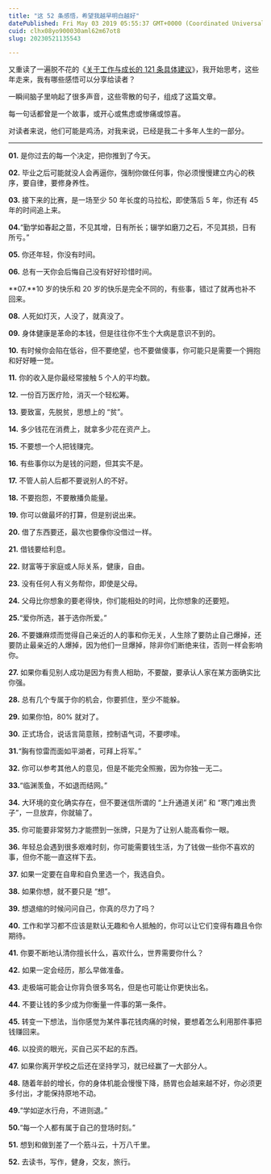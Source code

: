 ```yaml
---
title: "这 52 条感悟，希望我越早明白越好"
datePublished: Fri May 03 2019 05:55:37 GMT+0000 (Coordinated Universal Time)
cuid: clhx08yo900030aml62m67ot8
slug: 20230521135543

---
```


又重读了一遍脱不花的《[关于工作与成长的 121 条具体建议](https://mp.weixin.qq.com/s?__biz=MzAwNzEzNzU0Ng==&mid=2649586920&idx=1&sn=f005a1e540efff5634c881ec6dd02379&scene=21#wechat_redirect)》，我开始思考，这些年走来，我有哪些感悟可以分享给读者？

一瞬间脑子里响起了很多声音，这些零散的句子，组成了这篇文章。

每一句话都曾是一个故事，或开心或焦虑或惨痛或惊喜。

对读者来说，他们可能是鸡汤，对我来说，已经是我二十多年人生的一部分。

---

**01.** 是你过去的每一个决定，把你推到了今天。

**02.** 毕业之后可能就没人会再逼你，强制你做任何事，你必须慢慢建立内心的秩序，要自律，要修身养性。

**03.** 接下来的比赛，是一场至少 50 年长度的马拉松，即使落后 5 年，你还有 45 年的时间追上来。

**04.**“勤学如春起之苗，不见其增，日有所长；辍学如磨刀之石，不见其损，日有所亏。”

**05.** 你还年轻，你没有时间。

**06.** 总有一天你会后悔自己没有好好珍惜时间。

**07.**10 岁的快乐和 20 岁的快乐是完全不同的，有些事，错过了就再也补不回来。

**08.** 人死如灯灭，人没了，就真没了。

**09.** 身体健康是革命的本钱，但是往往你不生个大病是意识不到的。

**10.** 有时候你会陷在低谷，但不要绝望，也不要做傻事，你可能只是需要一个拥抱和好好睡一觉。

**11.** 你的收入是你最经常接触 5 个人的平均数。

**12.** 一份百万医疗险，消灭一个轻松筹。

**13.** 要致富，先脱贫，思想上的 “贫”。

**14.** 多少钱花在消费上，就拿多少花在资产上。

**15.** 不要想一个人把钱赚完。

**16.** 有些事你以为是钱的问题，但其实不是。

**17.** 不管人前人后都不要说别人的不好。

**18.** 不要抱怨，不要散播负能量。

**19.** 你可以做最坏的打算，但是别说出来。

**20.** 借了东西要还，最次也要像你没借过一样。

**21.** 借钱要给利息。

**22.** 财富等于家庭或人际关系，健康，自由。

**23.** 没有任何人有义务帮你，即使是父母。

**24.** 父母比你想象的要老得快，你们能相处的时间，比你想象的还要短。

**25.**“爱你所选，甚于选你所爱。”

**26.** 不要嫌麻烦而觉得自己亲近的人的事和你无关，人生除了要防止自己爆掉，还要防止最亲近的人爆掉，因为他们一旦爆掉，除非你们断绝来往，否则一样会影响你。

**27.** 如果你看见别人成功是因为有贵人相助，不要酸，要承认人家在某方面确实比你强。

**28.** 总有几个专属于你的机会，你要抓住，至少不能躲。

**29.** 如果你怕，80% 就对了。

**30.** 正式场合，说话言简意赅，控制语气词，不要啰嗦。

**31.**“胸有惊雷而面如平湖者，可拜上将军。”

**32.** 你可以参考其他人的意见，但是不能完全照搬，因为你独一无二。

**33.**“临渊羡鱼，不如退而结网。”

**34.** 大环境的变化确实存在，但不要迷信所谓的 “上升通道关闭” 和 “寒门难出贵子”，一旦放弃，你就输了。

**35.** 你可能要非常努力才能攒到一张牌，只是为了让别人能高看你一眼。

**36.** 年轻总会遇到很多艰难时刻，你可能需要钱生活，为了钱做一些你不喜欢的事，但你不能一直这样下去。

**37.** 如果一定要在自卑和自负里选一个，我选自负。

**38.** 如果你想，就不要只是 “想”。

**39.** 想退缩的时候问问自己，你真的尽力了吗？

**40.** 工作和学习都不应该是默认无趣和令人抵触的，你可以让它们变得有趣且令你期待。

**41.** 你要不断地认清你擅长什么，喜欢什么，世界需要你什么？

**42.** 如果一定会经历，那么早做准备。

**43.** 走极端可能会让你背负很多骂名，但是也可能让你更快出名。

**44.** 不要让钱的多少成为你衡量一件事的第一条件。

**45.** 转变一下想法，当你感觉为某件事花钱肉痛的时候，要想着怎么利用那件事把钱赚回来。

**46.** 以投资的眼光，买自己买不起的东西。

**47.** 如果你离开学校之后还在坚持学习，就已经赢了一大部分人。

**48.** 随着年龄的增长，你的身体机能会慢慢下降，肠胃也会越来越不好，你必须更多付出，才能保持原地不动。

**49.**“学如逆水行舟，不进则退。”

**50.**“每一个人都有属于自己的登场时刻。”

**51.** 想到和做到差了一个筋斗云，十万八千里。

**52.** 去读书，写作，健身，交友，旅行。